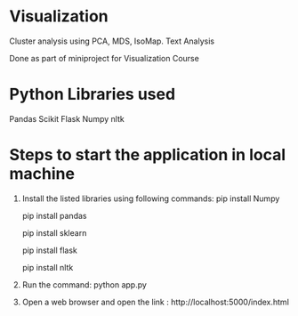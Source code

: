 # Visualization
Cluster analysis using PCA, MDS, IsoMap. Text Analysis

Done as part of miniproject for Visualization Course

# Python Libraries used
Pandas
Scikit
Flask
Numpy
nltk

# Steps to start the application in local machine
1. Install the listed libraries using following commands:
   pip install Numpy

   pip install pandas
   
   pip install sklearn
   
   pip install flask
   
   pip install nltk

2. Run the command: python app.py

3. Open a web browser and open the link : http://localhost:5000/index.html
